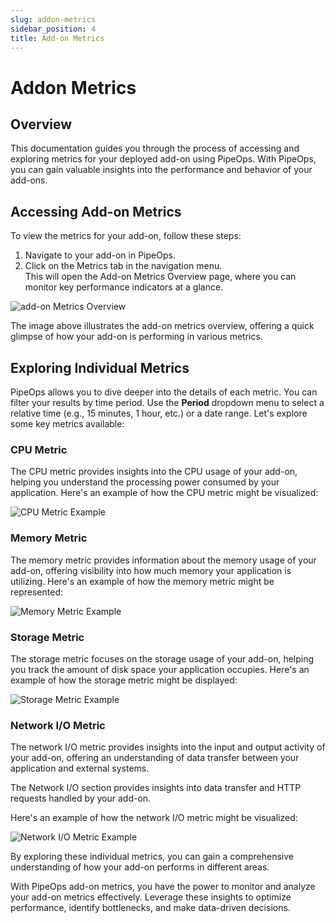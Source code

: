 ```yaml
---
slug: addon-metrics
sidebar_position: 4
title: Add-on Metrics
---
```


# Addon Metrics

## Overview

This documentation guides you through the process of accessing and exploring metrics for your deployed add-on using PipeOps. With PipeOps, you can gain valuable insights into the performance and behavior of your add-ons.

## Accessing Add-on Metrics

To view the metrics for your add-on, follow these steps:

1. Navigate to your add-on in PipeOps.
2. Click on the Metrics tab in the navigation menu.  
This will open the Add-on Metrics Overview page, where you can monitor key performance indicators at a glance.

![add-on Metrics Overview](https://pub-30c11acc143348fcae20835653c5514d.r2.dev//20/52/Overview_2x_98e26adb25.png)

The image above illustrates the add-on metrics overview, offering a quick glimpse of how your add-on is performing in various metrics.

## Exploring Individual Metrics

PipeOps allows you to dive deeper into the details of each metric. You can filter your results by time period. Use the **Period** dropdown menu to select a relative time (e.g., 15 minutes, 1 hour, etc.) or a date range.
Let's explore some key metrics available:

### CPU Metric

The CPU metric provides insights into the CPU usage of your add-on, helping you understand the processing power consumed by your application. Here's an example of how the CPU metric might be visualized:

![CPU Metric Example](https://pub-30c11acc143348fcae20835653c5514d.r2.dev//20/52/CPU_2x_7db6c689e5.png)

### Memory Metric

The memory metric provides information about the memory usage of your add-on, offering visibility into how much memory your application is utilizing. Here's an example of how the memory metric might be represented:

![Memory Metric Example](https://pub-30c11acc143348fcae20835653c5514d.r2.dev//20/52/Memory_2x_0fe5412856.png)

### Storage Metric

The storage metric focuses on the storage usage of your add-on, helping you track the amount of disk space your application occupies. Here's an example of how the storage metric might be displayed:

![Storage Metric Example](https://pub-30c11acc143348fcae20835653c5514d.r2.dev//20/52/Storage_2x_1a82fbb2bd.png)

### Network I/O Metric

The network I/O metric provides insights into the input and output activity of your add-on, offering an understanding of data transfer between your application and external systems. 

The Network I/O section provides insights into data transfer and HTTP requests handled by your add-on.

Here's an example of how the network I/O metric might be visualized:

![Network I/O Metric Example](https://pub-30c11acc143348fcae20835653c5514d.r2.dev//20/52/O_2x_4f5e9e8158.png)

By exploring these individual metrics, you can gain a comprehensive understanding of how your add-on performs in different areas.

With PipeOps add-on metrics, you have the power to monitor and analyze your add-on metrics effectively. Leverage these insights to optimize performance, identify bottlenecks, and make data-driven decisions.
